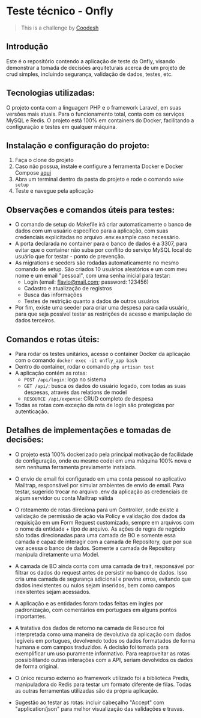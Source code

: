 # Teste técnico - Onfly

>  This is a challenge by [Coodesh](https://coodesh.com/)

## Introdução

Este é o repositório contendo a aplicação de teste da Onfly, visando demonstrar a tomada de decisões arquiteturais acerca de um projeto de crud simples, incluindo segurança, validação de dados, testes, etc.

## Tecnologias utilizadas:

O projeto conta com a linguagem PHP e o framework Laravel, em suas versões mais atuais.
Para o funcionamento total, conta com os serviços MySQL e Redis.
O projeto está 100% em containers do Docker, facilitando a configuração e testes em qualquer máquina.

## Instalação e configuração do projeto:

1. Faça o clone do projeto
2. Caso não possua, instale e configure a ferramenta Docker e Docker Compose [aqui](https://docs.docker.com/get-docker/)
3. Abra um terminal dentro da pasta do projeto e rode o comando ```make setup```
4. Teste e navegue pela aplicação

## Observações e comandos úteis para testes:

- O comando de setup do Makefile irá criar automaticamente o banco de dados com um usuário específico para a aplicação, com suas credenciais explicitadas no arquivo .env.example caso necessário.
- A porta declarada no container para o banco de dados é a 3307, para evitar que o container não suba por conflito do serviço MySQL local do usuário que for testar - ponto de prevenção.
- As migrations e seeders são rodadas automaticamente no mesmo comando de setup. São criados 10 usuários aleatórios e um com meu nome e um email "pessoal", com uma senha inicial para testar:
    - Login (email: flavio@mail.com; password: 123456)
    - Cadastro e atualização de registros
    - Busca das informações
    - Testes de restrição quanto a dados de outros usuários
- Por fim, existe uma seeder para criar uma despesa para cada usuário, para que seja possível testar as restrições de acesso e manipulação de dados terceiros.

## Comandos e rotas úteis:
- Para rodar os testes unitários, acesse o container Docker da aplicação com o comando ```docker exec -it onfly_app bash```
- Dentro do container, rodar o comando ```php artisan test```
- A aplicação contém as rotas:
    - ```POST /api/login```: loga no sistema
    - ```GET /api/```: busca os dados do usuário logado, com todas as suas despesas, através das relations de model
    - ```RESOURCE /api/expense```: CRUD completo de despesa
- Todas as rotas com exceção da rota de login são protegidas por autenticação.

## Detalhes de implementações e tomadas de decisões:
- O projeto está 100% dockerizado pela principal motivação de facilidade de configuração, onde eu mesmo codei em uma máquina 100% nova e sem nenhuma ferramenta previamente instalada.
- O envio de email foi configurado em uma conta pessoal no aplicativo Mailtrap, responsável por simular ambientes de envio de email. Para testar, sugerido trocar no arquivo .env da aplicação as credenciais de algum servidor ou conta Mailtrap válida
- O roteamento de rotas direciona para um Controller, onde existe a validação de permissão de ação via Policy e validação dos dados da requisição em um Form Request customizado, sempre em arquivos com o nome da entidade + tipo de arquivo. As ações de regra de negócio são todas direcionadas para uma camada de BO e somente essa camada é capaz de interagir com a camada de Repository, que por sua vez acessa o banco de dados. Somente a camada de Repository manipula diretamente uma Model.
- A camada de BO ainda conta com uma camada de trait, responsável por filtrar os dados do request antes de persistir no banco de dados. Isso cria uma camada de segurança adicional e previne erros, evitando que dados inexistentes ou nulos sejam inseridos, bem como campos inexistentes sejam acessados.
- A aplicação e as entidades foram todas feitas em ingles por padronização, com comentários em portugues em alguns pontos importantes.
- A tratativa dos dados de retorno na camada de Resource foi interpretada como uma maneira de devolutiva da aplicação com dados legíveis em portugues, devolvendo todos os dados formatados de forma humana e com campos traduzidos. A decisão foi tomada para exemplificar um uso puramente informativo. Para reaproveitar as rotas possibilitando outras interações com a API, seriam devolvidos os dados de forma original.
- O único recurso externo ao framework utilizado foi a biblioteca Predis, manipuladora do Redis para testar um formato diferente de filas. Todas as outras ferramentas utilizadas são da própria aplicação.

- Sugestão ao testar as rotas: incluir cabeçalho "Accept" com "application/json" para melhor visualização das validações e travas.